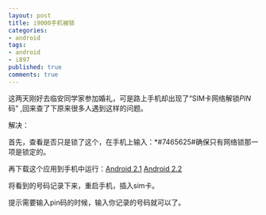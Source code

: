 ```yaml
---
layout: post
title: i9000手机被锁
categories:
- android
tags:
- android
- i897
published: true
comments: true
---
```

<p>这两天刚好去临安同学家参加婚礼，可是路上手机却出现了“SIM卡网络解锁<em>PIN</em>码” ,回来查了下原来很多人遇到这样的问题。</p>

<p>解决：</p>

<p>首先，查看是否只是锁了这个，在手机上输入：*#7465625#确保只有网络锁那一项是锁定的。</p>

<p>再下载这个应用到手机中运行：<a href="http://clarkehackworth.com/files/android/apks/SGS_Unlockv1.0.apk" target="_blank">Android 2.1</a> <a href="http://clarkehackworth.com/files/android/apks/SGS_Unlock.apk" target="_blank">Android 2.2</a></p>

<p>将看到的号码记录下来，重启手机，插入sim卡。</p>

<p>提示需要输入pin码的时候，输入你记录的号码就可以了。</p>
